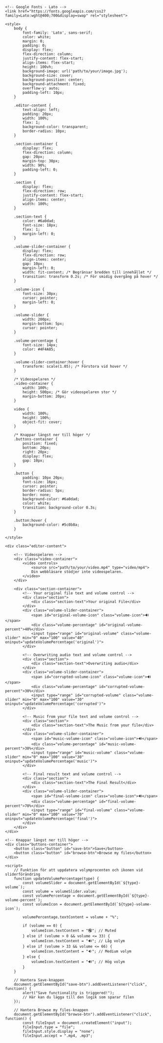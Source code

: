 <!DOCTYPE html>
<html lang="en">
<head>
    <meta charset="UTF-8">
    <meta name="viewport" content="width=device-width, initial-scale=1.0">
    <title>File Editor</title>

    <!-- Google Fonts - Lato -->
    <link href="https://fonts.googleapis.com/css2?family=Lato:wght@400;700&display=swap" rel="stylesheet">

    <style>
        body {
            font-family: 'Lato', sans-serif;
            color: white;
            margin: 0;
            padding: 0;
            display: flex;
            flex-direction: column;
            justify-content: flex-start;
            align-items: flex-start;
            height: 100vh;
            background-image: url('path/to/your/image.jpg');
            background-size: cover;
            background-position: center;
            background-attachment: fixed;
            overflow-y: auto;
            padding-left: 10px;
        }

        .editor-content {
            text-align: left;
            padding: 20px;
            width: 100%;
            flex: 1;
            background-color: transparent;
            border-radius: 10px;
        }

        .section-container {
            display: flex;
            flex-direction: column;
            gap: 20px;
            margin-top: 30px;
            width: 90%;
            padding-left: 0;
        }

        .section {
            display: flex;
            flex-direction: row;
            justify-content: flex-start;
            align-items: center;
            width: 100%;
        }

        .section-text {
            color: #6a0dad;
            font-size: 18px;
            flex: 1;
            margin-left: 0;
        }

        .volume-slider-container {
            display: flex;
            flex-direction: row;
            align-items: center;
            gap: 10px;
            margin-left: 0;
            width: fit-content; /* Begränsar bredden till innehållet */
            transition: transform 0.2s; /* För smidig övergång på hover */
        }

        .volume-icon {
            font-size: 30px;
            cursor: pointer;
            margin-left: 0;
        }

        .volume-slider {
            width: 200px;
            margin-bottom: 5px;
            cursor: pointer;
        }

        .volume-percentage {
            font-size: 14px;
            color: #4F4A85;
        }

        .volume-slider-container:hover {
            transform: scale(1.05); /* Förstora vid hover */
        }

        /* Videospelaren */
        .video-container {
            width: 100%;
            height: 500px; /* Gör videospelaren stor */
            margin-bottom: 20px;
        }

        video {
            width: 100%;
            height: 100%;
            object-fit: cover;
        }

        /* Knappar längst ner till höger */
        .buttons-container {
            position: fixed;
            bottom: 20px;
            right: 20px;
            display: flex;
            gap: 10px;
        }

        .button {
            padding: 10px 20px;
            font-size: 16px;
            cursor: pointer;
            border-radius: 5px;
            border: none;
            background-color: #6a0dad;
            color: white;
            transition: background-color 0.3s;
        }

        .button:hover {
            background-color: #5c0b8a;
        }

    </style>
</head>
<body>

    <div class="editor-content">
        
        <!-- Videospelaren -->
        <div class="video-container">
            <video controls>
                <source src="path/to/your/video.mp4" type="video/mp4">
                Din webbläsare stödjer inte videospelaren.
            </video>
        </div>

        <div class="section-container">
            <!-- Your original file text and volume control -->
            <div class="section">
                <div class="section-text">Your original File</div>
            </div>
            <div class="volume-slider-container">
                <span id="original-volume-icon" class="volume-icon">🔊</span>
                <div class="volume-percentage" id="original-volume-percent">40%</div>
                <input type="range" id="original-volume" class="volume-slider" min="0" max="100" value="40" oninput="updateVolumePercentage('original')">
            </div>

            <!-- Overwriting audio text and volume control -->
            <div class="section">
                <div class="section-text">Overwriting audio</div>
            </div>
            <div class="volume-slider-container">
                <span id="corrupted-volume-icon" class="volume-icon">🔊</span>
                <div class="volume-percentage" id="corrupted-volume-percent">30%</div>
                <input type="range" id="corrupted-volume" class="volume-slider" min="0" max="100" value="30" oninput="updateVolumePercentage('corrupted')">
            </div>

            <!-- Music from your file text and volume control -->
            <div class="section">
                <div class="section-text">The Music from your file</div>
            </div>
            <div class="volume-slider-container">
                <span id="music-volume-icon" class="volume-icon">🔊</span>
                <div class="volume-percentage" id="music-volume-percent">30%</div>
                <input type="range" id="music-volume" class="volume-slider" min="0" max="100" value="30" oninput="updateVolumePercentage('music')">
            </div>

            <!-- Final result text and volume control -->
            <div class="section">
                <div class="section-text">The Final Result</div>
            </div>
            <div class="volume-slider-container">
                <span id="final-volume-icon" class="volume-icon">🔊</span>
                <div class="volume-percentage" id="final-volume-percent">70%</div>
                <input type="range" id="final-volume" class="volume-slider" min="0" max="100" value="70" oninput="updateVolumePercentage('final')">
            </div>
        </div>
    </div>

    <!-- Knappar längst ner till höger -->
    <div class="buttons-container">
        <button class="button" id="save-btn">Save</button>
        <button class="button" id="browse-btn">Browse my files</button>
    </div>

    <script>
        // Funktion för att uppdatera volymprocenten och ikonen vid sliderförändring
        function updateVolumePercentage(type) {
            const volumeSlider = document.getElementById(`${type}-volume`);
            const volume = volumeSlider.value;
            const volumePercentage = document.getElementById(`${type}-volume-percent`);
            const volumeIcon = document.getElementById(`${type}-volume-icon`);

            volumePercentage.textContent = volume + "%";

            if (volume == 0) {
                volumeIcon.textContent = "🔇"; // Muted
            } else if (volume > 0 && volume <= 33) {
                volumeIcon.textContent = "🔊"; // Låg volym
            } else if (volume > 33 && volume <= 66) {
                volumeIcon.textContent = "🔉"; // Medium volym
            } else {
                volumeIcon.textContent = "🔊"; // Hög volym
            }
        }

        // Hantera Save-knappen
        document.getElementById("save-btn").addEventListener("click", function() {
            alert("Save functionality is triggered!");
            // Här kan du lägga till den logik som sparar filen
        });

        // Hantera Browse my files-knappen
        document.getElementById("browse-btn").addEventListener("click", function() {
            const fileInput = document.createElement("input");
            fileInput.type = "file";
            fileInput.style.display = "none";
            fileInput.accept = ".mp4, .mp3";
